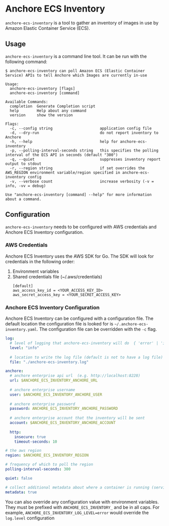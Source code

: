# Anchore ECS Inventory

`anchore-ecs-inventory` is a tool to gather an inventory of images in use by
Amazon Elastic Container Service (ECS).

## Usage

`anchore-ecs-inventory` is a command line tool. It can be run with the following
command:

```
$ anchore-ecs-inventory can poll Amazon ECS (Elastic Container Service) APIs to tell Anchore which Images are currently in-use

Usage:
  anchore-ecs-inventory [flags]
  anchore-ecs-inventory [command]

Available Commands:
  completion  Generate Completion script
  help        Help about any command
  version     show the version

Flags:
  -c, --config string                     application config file
  -d, --dry-run                           do not report inventory to Anchore
  -h, --help                              help for anchore-ecs-inventory
  -p, --polling-interval-seconds string   this specifies the polling interval of the ECS API in seconds (default "300")
  -q, --quiet                             suppresses inventory report output to stdout
  -r, --region string                     if set overrides the AWS_REGION environment variable/region specified in anchore-ecs-inventory config
  -v, --verbose count                     increase verbosity (-v = info, -vv = debug)

Use "anchore-ecs-inventory [command] --help" for more information about a command. 
```

## Configuration

`anchore-ecs-inventory` needs to be configured with AWS credentials and Anchore
ECS Inventory configuration.

### AWS Credentials

Anchore ECS Inventory uses the AWS SDK for Go. The SDK will look for credentials
in the following order:

1. Environment variables
2. Shared credentials file (~/.aws/credentials)
   ```
   [default]
   aws_access_key_id = <YOUR_ACCESS_KEY_ID>
   aws_secret_access_key = <YOUR_SECRET_ACCESS_KEY>
   ```

### Anchore ECS Inventory Configuration

Anchore ECS Inventory can be configured with a configuration file. The default
location the configuration file is looked for is
`~/.anchore-ecs-inventory.yaml`. The configuration file can be overridden
with the `-c` flag.

```yaml
log:
  # level of logging that anchore-ecs-inventory will do  { 'error' | 'info' | 'debug }
  level: "info"
  
  # location to write the log file (default is not to have a log file)
  file: "./anchore-ecs-inventory.log"

anchore:
  # anchore enterprise api url  (e.g. http://localhost:8228)
  url: $ANCHORE_ECS_INVENTORY_ANCHORE_URL
  
  # anchore enterprise username
  user: $ANCHORE_ECS_INVENTORY_ANCHORE_USER 
  
  # anchore enterprise password
  password: ANCHORE_ECS_INVENTORY_ANCHORE_PASSWORD
  
  # anchore enterprise account that the inventory will be sent
  account: $ANCHORE_ECS_INVENTORY_ANCHORE_ACCOUNT
  
  http:
    insecure: true
    timeout-seconds: 10

# the aws region
region: $ANCHORE_ECS_INVENTORY_REGION

# frequency of which to poll the region
polling-interval-seconds: 300

quiet: false

# collect additional metadata about where a container is running (service/task metadata including tags). [defaults to true]
metadata: true
```

You can also override any configuration value with environment variables. They
must be prefixed with `ANCHORE_ECS_INVENTORY_` and be in all caps. For example,
`ANCHORE_ECS_INVENTORY_LOG_LEVEL=error` would override the `log.level`
configuration
